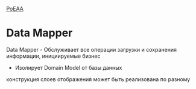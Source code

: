 [PoEAA](../../PoEAA.md)

# Data Mapper

Data Mapper - Обслуживает все операции загрузки и сохранения информации, инициируемые бизнес

- Изолирует Domain Model от базы данных

конструкция слоев отображения может быть реализована по разному
